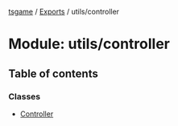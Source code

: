 [tsgame](../README.md) / [Exports](../modules.md) / utils/controller

# Module: utils/controller

## Table of contents

### Classes

- [Controller](../classes/utils_controller.Controller.md)
